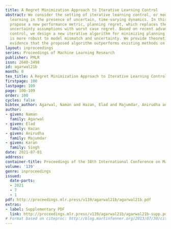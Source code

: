 ```yaml
---
title: A Regret Minimization Approach to Iterative Learning Control
abstract: We consider the setting of iterative learning control, or model-based policy
  learning in the presence of uncertain, time-varying dynamics. In this setting, we
  propose a new performance metric, planning regret, which replaces the standard stochastic
  uncertainty assumptions with worst case regret. Based on recent advances in non-stochastic
  control, we design a new iterative algorithm for minimizing planning regret that
  is more robust to model mismatch and uncertainty. We provide theoretical and empirical
  evidence that the proposed algorithm outperforms existing methods on several benchmarks.
layout: inproceedings
series: Proceedings of Machine Learning Research
publisher: PMLR
issn: 2640-3498
id: agarwal21b
month: 0
tex_title: A Regret Minimization Approach to Iterative Learning Control
firstpage: 100
lastpage: 109
page: 100-109
order: 100
cycles: false
bibtex_author: Agarwal, Naman and Hazan, Elad and Majumdar, Anirudha and Singh, Karan
author:
- given: Naman
  family: Agarwal
- given: Elad
  family: Hazan
- given: Anirudha
  family: Majumdar
- given: Karan
  family: Singh
date: 2021-07-01
address:
container-title: Proceedings of the 38th International Conference on Machine Learning
volume: '139'
genre: inproceedings
issued:
  date-parts:
  - 2021
  - 7
  - 1
pdf: http://proceedings.mlr.press/v139/agarwal21b/agarwal21b.pdf
extras:
- label: Supplementary PDF
  link: http://proceedings.mlr.press/v139/agarwal21b/agarwal21b-supp.pdf
# Format based on citeproc: http://blog.martinfenner.org/2013/07/30/citeproc-yaml-for-bibliographies/
---
```

